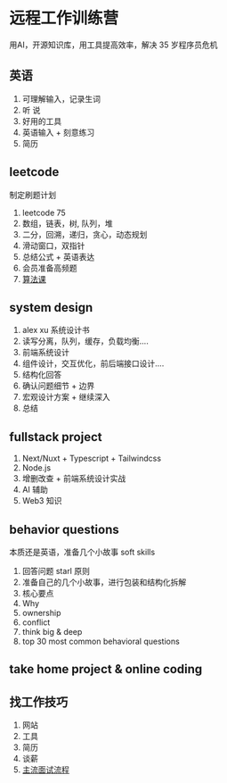 # 远程工作训练营

用AI，开源知识库，用工具提高效率，解决 35 岁程序员危机

## 英语
1. 可理解输入，记录生词
2. 听 说  
3. 好用的工具
4. 英语输入 + 刻意练习
5. 简历

## leetcode

制定刷题计划

1. leetcode 75
  1. 数组，链表，树, 队列，堆
  2. 二分，回溯，递归，贪心，动态规划
  3. 滑动窗口，双指针
2. 总结公式 + 英语表达
3. 会员准备高频题 
4. [算法课](/algorithm/)


## system design

1. alex xu 系统设计书
  1. 读写分离，队列，缓存，负载均衡....
2. 前端系统设计
  1. 组件设计，交互优化，前后端接口设计....
3. 结构化回答
  1. 确认问题细节 + 边界
  2. 宏观设计方案 + 继续深入
  3. 总结

## fullstack project

1. Next/Nuxt + Typescript + Tailwindcss
2. Node.js 
3. 增删改查 + 前端系统设计实战
4. AI 辅助
5. Web3 知识

## behavior questions
本质还是英语，准备几个小故事 soft skills
1. 回答问题 starl 原则
2. 准备自己的几个小故事，进行包装和结构化拆解
3. 核心要点
  1. Why
  2. ownership
  3. conflict
  4. think big & deep
4. top 30 most common behavioral questions
  
## take home project & online coding


## 找工作技巧

1. 网站
2. 工具
3. 简历
4. 谈薪
5. [主流面试流程](/remote/interview-questions.md)
